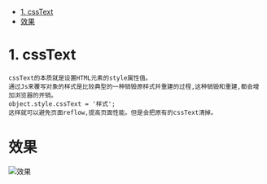 <!-- TOC -->

- [1. cssText](#1-csstext)
- [效果](#效果)

<!-- /TOC -->

# 1. cssText

    cssText的本质就是设置HTML元素的style属性值。
    通过Js来覆写对象的样式是比较典型的一种销毁原样式并重建的过程,这种销毁和重建,都会增加浏览器的开销。
    object.style.cssText = '样式';
    这样就可以避免页面reflow,提高页面性能。但是会把原有的cssText清掉。

# 效果
![效果](https://github.com/JayK0720/JavaScript/blob/master/demo-%E6%87%92%E5%8A%A0%E8%BD%BD%E7%80%91%E5%B8%83%E6%B5%81/images/1.gif)